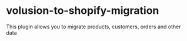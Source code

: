 # volusion-to-shopify-migration
This plugin allows you to migrate products, customers, orders and other data
